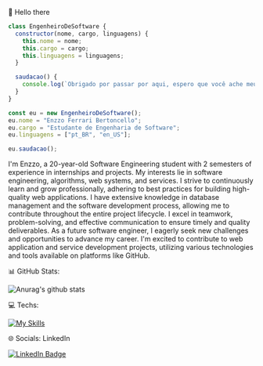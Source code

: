👋 Hello there
```javascript
class EngenheiroDeSoftware {
  constructor(nome, cargo, linguagens) {
    this.nome = nome;
    this.cargo = cargo;
    this.linguagens = linguagens;
  }

  saudacao() {
    console.log(`Obrigado por passar por aqui, espero que você ache meu trabalho e projetos interessante.`);
  }
}

const eu = new EngenheiroDeSoftware();
eu.nome = "Enzzo Ferrari Bertoncello";
eu.cargo = "Estudante de Engenharia de Software";
eu.linguagens = ["pt_BR", "en_US"];

eu.saudacao();

```

I'm Enzzo, a 20-year-old Software Engineering student with 2 semesters of experience in internships and projects. My interests lie in software engineering, algorithms, web systems, and services. I strive to continuously learn and grow professionally, adhering to best practices for building high-quality web applications. I have extensive knowledge in database management and the software development process, allowing me to contribute throughout the entire project lifecycle. I excel in teamwork, problem-solving, and effective communication to ensure timely and quality deliverables. As a future software engineer, I eagerly seek new challenges and opportunities to advance my career. I'm excited to contribute to web application and service development projects, utilizing various technologies and tools available on platforms like GitHub.

📊 GitHub Stats:


![Anurag's github stats](https://github-readme-stats.vercel.app/api?username=ebertoncello12)



💻 Techs: 

 [![My Skills](https://skillicons.dev/icons?i=js,java,nodejs,bootstrap,jquery,mysql)](https://skillicons.dev)


 🌐 Socials:
 LinkedIn


 <a href="https://www.linkedin.com/in/enzzo-ferrari-099138238/">
    <img src="https://img.shields.io/badge/LinkedIn-blue?style=for-the-badge&logo=linkedin&logoColor=white" alt="LinkedIn Badge"/>
  </a>






